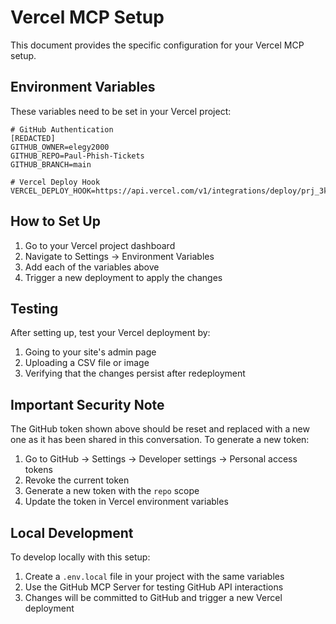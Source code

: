 # Vercel MCP Setup

This document provides the specific configuration for your Vercel MCP setup.

## Environment Variables

These variables need to be set in your Vercel project:

```
# GitHub Authentication
[REDACTED]
GITHUB_OWNER=elegy2000
GITHUB_REPO=Paul-Phish-Tickets
GITHUB_BRANCH=main

# Vercel Deploy Hook
VERCEL_DEPLOY_HOOK=https://api.vercel.com/v1/integrations/deploy/prj_3kq4VoeJ8OyejnVGe8v3qLDxUEqD/JE4tqdvUNt
```

## How to Set Up

1. Go to your Vercel project dashboard
2. Navigate to Settings → Environment Variables
3. Add each of the variables above
4. Trigger a new deployment to apply the changes

## Testing

After setting up, test your Vercel deployment by:

1. Going to your site's admin page
2. Uploading a CSV file or image
3. Verifying that the changes persist after redeployment

## Important Security Note

The GitHub token shown above should be reset and replaced with a new one as it has been shared in this conversation. To generate a new token:

1. Go to GitHub → Settings → Developer settings → Personal access tokens
2. Revoke the current token
3. Generate a new token with the `repo` scope
4. Update the token in Vercel environment variables

## Local Development

To develop locally with this setup:

1. Create a `.env.local` file in your project with the same variables
2. Use the GitHub MCP Server for testing GitHub API interactions
3. Changes will be committed to GitHub and trigger a new Vercel deployment 